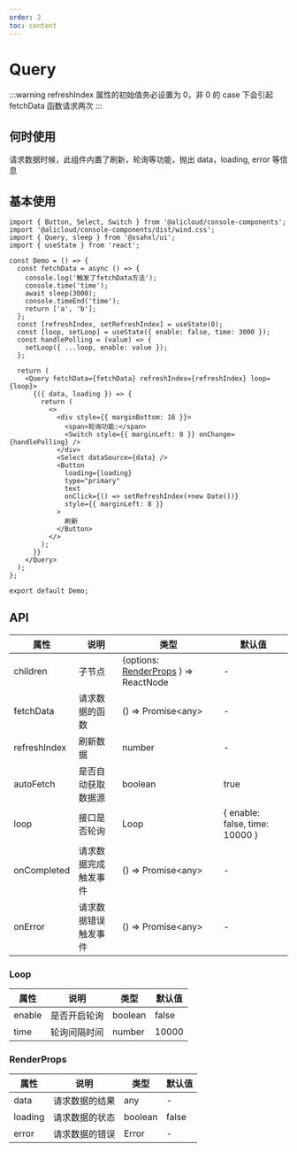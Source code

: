 ```yaml
---
order: 2
toc: content
---
```


# Query

:::warning
refreshIndex 属性的初始值务必设置为 0，非 0 的 case 下会引起 fetchData 函数请求两次
:::

## 何时使用

请求数据时候，此组件内置了刷新，轮询等功能，抛出 data，loading, error 等信息

## 基本使用

```tsx
import { Button, Select, Switch } from '@alicloud/console-components';
import '@alicloud/console-components/dist/wind.css';
import { Query, sleep } from '@xsahxl/ui';
import { useState } from 'react';

const Demo = () => {
  const fetchData = async () => {
    console.log('触发了fetchData方法');
    console.time('time');
    await sleep(3000);
    console.timeEnd('time');
    return ['a', 'b'];
  };
  const [refreshIndex, setRefreshIndex] = useState(0);
  const [loop, setLoop] = useState({ enable: false, time: 3000 });
  const handlePolling = (value) => {
    setLoop({ ...loop, enable: value });
  };

  return (
    <Query fetchData={fetchData} refreshIndex={refreshIndex} loop={loop}>
      {({ data, loading }) => {
        return (
          <>
            <div style={{ marginBottom: 16 }}>
              <span>轮询功能:</span>
              <Switch style={{ marginLeft: 8 }} onChange={handlePolling} />
            </div>
            <Select dataSource={data} />
            <Button
              loading={loading}
              type="primary"
              text
              onClick={() => setRefreshIndex(+new Date())}
              style={{ marginLeft: 8 }}
            >
              刷新
            </Button>
          </>
        );
      }}
    </Query>
  );
};

export default Demo;
```

## API

| 属性         | 说明                 | 类型                                                 | 默认值                         |
| ------------ | -------------------- | ---------------------------------------------------- | ------------------------------ |
| children     | 子节点               | (options: [RenderProps](#renderprops) ) => ReactNode | -                              |
| fetchData    | 请求数据的函数       | () => Promise<any\>                                  | -                              |
| refreshIndex | 刷新数据             | number                                               | -                              |
| autoFetch    | 是否自动获取数据源   | boolean                                              | true                           |
| loop         | 接口是否轮询         | Loop                                                 | { enable: false, time: 10000 } |
| onCompleted  | 请求数据完成触发事件 | () => Promise<any\>                                  | -                              |
| onError      | 请求数据错误触发事件 | () => Promise<any\>                                  | -                              |

### Loop

| 属性   | 说明         | 类型    | 默认值 |
| ------ | ------------ | ------- | ------ |
| enable | 是否开启轮询 | boolean | false  |
| time   | 轮询间隔时间 | number  | 10000  |

### RenderProps

| 属性    | 说明           | 类型    | 默认值 |
| ------- | -------------- | ------- | ------ |
| data    | 请求数据的结果 | any     | -      |
| loading | 请求数据的状态 | boolean | false  |
| error   | 请求数据的错误 | Error   | -      |
